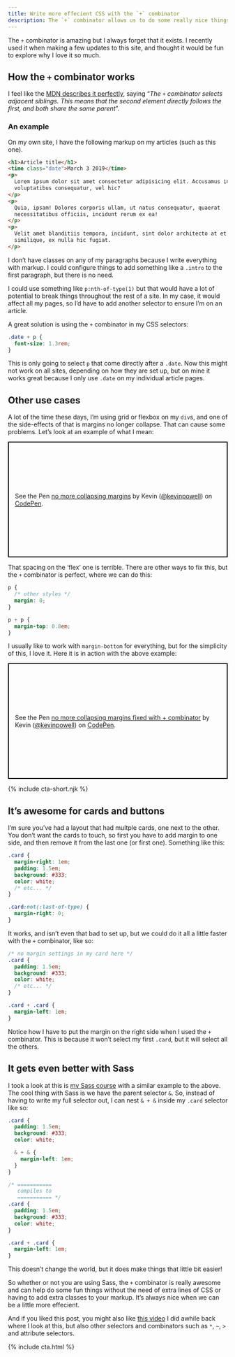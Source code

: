 ```yaml
---
title: Write more effecient CSS with the `+` combinator
description: The `+` combinator allows us to do some really nice things and write better CSS
---
```


The `+` combinator is amazing but I always forget that it exists. I recently used it when making a few updates to this site, and thought it would be fun to explore why I love it so much.

## How the `+` combinator works

I feel like the [MDN describes it perfectly](https://developer.mozilla.org/en-US/docs/Web/CSS/CSS_Selectors), saying “_The_ `+` _combinator selects adjacent siblings. This means that the second element directly follows the first, and both share the same parent_”.

### An example

On my own site, I have the following markup on my articles (such as this one).

```html
<h1>Article title</h1>
<time class="date">March 3 2019</time>
<p>
  Lorem ipsum dolor sit amet consectetur adipisicing elit. Accusamus in ullam
  voluptatibus consequatur, vel hic?
</p>
<p>
  Quia, ipsam! Dolores corporis ullam, ut natus consequatur, quaerat
  necessitatibus officiis, incidunt rerum ex ea!
</p>
<p>
  Velit amet blanditiis tempora, incidunt, sint dolor architecto at et
  similique, ex nulla hic fugiat.
</p>
```

I don’t have classes on any of my paragraphs because I write everything with markup. I could configure things to add something like a `.intro` to the first paragraph, but there is no need.

I could use something like `p:nth-of-type(1)` but that would have a lot of potential to break things throughout the rest of a site. In my case, it would affect all my pages, so I’d have to add another selector to ensure I’m on an article.

A great solution is using the `+` combinator in my CSS selectors:

<!--more-->

```css
.date + p {
  font-size: 1.3rem;
}
```

This is only going to select `p` that come directly after a `.date`. Now this might not work on all sites, depending on how they are set up, but on mine it works great because I only use `.date` on my individual article pages.

## Other use cases

A lot of the time these days, I’m using grid or flexbox on my `div`s, and one of the side-effects of that is margins no longer collapse. That can cause some problems. Let’s look at an example of what I mean:

<p class="codepen" data-height="265" data-theme-id="0" data-default-tab="result" data-user="kevinpowell" data-slug-hash="7772e186a78b7052f5b22558b20a430b" style="height: 265px; box-sizing: border-box; display: flex; align-items: center; justify-content: center; border: 2px solid black; margin: 1em 0; padding: 1em;" data-pen-title="no more collapsing margins">
  <span>See the Pen <a href="https://codepen.io/kevinpowell/pen/7772e186a78b7052f5b22558b20a430b/">
  no more collapsing margins</a> by Kevin (<a href="https://codepen.io/kevinpowell">@kevinpowell</a>)
  on <a href="https://codepen.io">CodePen</a>.</span>
</p>
<script async src="https://static.codepen.io/assets/embed/ei.js"></script>

That spacing on the ‘flex’ one is terrible. There are other ways to fix this, but the `+` combinator is perfect, where we can do this:

```css
p {
  /* other styles */
  margin: 0;
}

p + p {
  margin-top: 0.8em;
}
```

I usually like to work with `margin-bottom` for everything, but for the simplicity of this, I love it. Here it is in action with the above example:

<p class="codepen" data-height="265" data-theme-id="0" data-default-tab="result" data-user="kevinpowell" data-slug-hash="5b1063e39b46b53e7d0a78a7fd75244e" style="height: 265px; box-sizing: border-box; display: flex; align-items: center; justify-content: center; border: 2px solid black; margin: 1em 0; padding: 1em;" data-pen-title="no more collapsing margins fixed with + combinator">
  <span>See the Pen <a href="https://codepen.io/kevinpowell/pen/5b1063e39b46b53e7d0a78a7fd75244e/">
  no more collapsing margins fixed with + combinator</a> by Kevin (<a href="https://codepen.io/kevinpowell">@kevinpowell</a>)
  on <a href="https://codepen.io">CodePen</a>.</span>
</p>
<script async src="https://static.codepen.io/assets/embed/ei.js"></script>

{% include cta-short.njk %}

## It’s awesome for cards and buttons

I’m sure you’ve had a layout that had multple cards, one next to the other. You don’t want the cards to touch, so first you have to add margin to one side, and then remove it from the last one (or first one). Something like this:

```css
.card {
  margin-right: 1em;
  padding: 1.5em;
  background: #333;
  color: white;
  /* etc... */
}

.card:not(:last-of-type) {
  margin-right: 0;
}
```

It works, and isn’t even that bad to set up, but we could do it all a little faster with the `+` combinator, like so:

```css
/* no margin settings in my card here */
.card {
  padding: 1.5em;
  background: #333;
  color: white;
  /* etc... */
}

.card + .card {
  margin-left: 1em;
}
```

Notice how I have to put the margin on the right side when I used the `+` combinator. This is because it won’t select my first `.card`, but it will select all the others.

## It gets even better with Sass

I took a look at this is [my Sass course](https://www.kevinpowell.co/sass-course/) with a similar example to the above. The cool thing with Sass is we have the parent selector `&`. So, instead of having to write my full selector out, I can nest `& + &` inside my `.card` selector like so:

```scss
.card {
  padding: 1.5em;
  background: #333;
  color: white;

  & + & {
    margin-left: 1em;
  }
}

/* ===========
   compiles to
   =========== */
.card {
  padding: 1.5em;
  background: #333;
  color: white;
}

.card + .card {
  margin-left: 1em;
}
```

This doesn’t change the world, but it does make things that little bit easier!

So whether or not you are using Sass, the `+` combinator is really awesome and can help do some fun things without the need of extra lines of CSS or having to add extra classes to your markup. It’s always nice when we can be a little more effecient.

And if you liked this post, you might also like [this video](https://youtu.be/Bcr70LIJcOk) I did awhile back where I look at this, but also other selectors and combinators such as `*`, `~`, `>` and attribute selectors.

{% include cta.html %}
